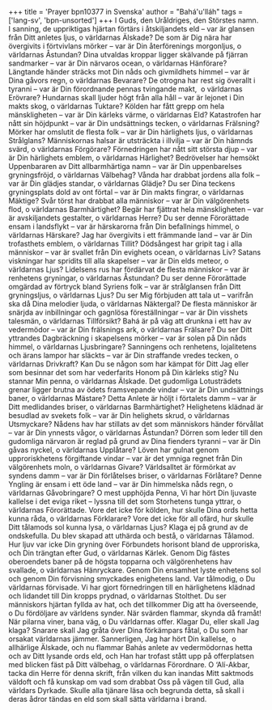 +++
title = 'Prayer bpn10377 in Svenska'
author = "Bahá'u'lláh"
tags = ['lang-sv', 'bpn-unsorted']
+++
I Guds, den Uråldriges, den Störstes namn.  I sanning, de uppriktigas hjärtan förtärs i åtskiljandets eld – var är glansen från Ditt anletes ljus, o världarnas Älskade?
De som är Dig nära har övergivits i förtvivlans mörker – var är Din återförenings morgonljus, o världarnas Åstundan?
Dina utvaldas kroppar ligger skälvande på fjärran sandmarker – var är Din närvaros ocean, o världarnas Hänförare?
Längtande händer sträcks mot Din nåds och givmildhets himmel – var är Dina gåvors regn, o världarnas Bevarare?
De otrogna har rest sig överallt i tyranni – var är Din förordnande pennas tvingande makt,  o världarnas Erövrare?
Hundarnas skall ljuder högt från alla håll – var är lejonet i Din makts skog, o världarnas Tuktare?
Kölden har fått grepp om hela mänskligheten – var är Din kärleks värme, o världarnas Eld?
Katastrofen har nått sin höjdpunkt – var är Din undsättnings tecken, o världarnas Frälsning?
Mörker har omslutit de flesta folk – var är Din härlighets ljus, o världarnas Strålglans?
Människornas halsar är utsträckta i illvilja – var är Din hämnds svärd, o världarnas Förgörare?
Förnedringen har nått sitt största djup – var är Din härlighets emblem, o världarnas Härlighet?
Bedrövelser har hemsökt Uppenbararen av Ditt allbarmhärtiga namn – var är Din uppenbarelses gryningsfröjd, o världarnas Välbehag?
Vånda har drabbat jordens alla folk – var är Din glädjes standar, o världarnas Glädje?
Du ser Dina teckens gryningsplats dold av ont förtal – var är Din makts fingrar, o världarnas Mäktige?
Svår törst har drabbat alla människor – var är Din välgörenhets flod, o världarnas Barmhärtighet?
Begär har fjättrat hela mänskligheten – var är avskiljandets gestalter, o världarnas Herre?
Du ser denne Förorättade ensam i landsflykt – var är härskarorna från Din befallnings himmel, o världarnas Härskare?
Jag har övergivits i ett främmande land – var är Din trofasthets emblem, o världarnas Tillit?
Dödsångest har gripit tag i alla människor – var är svallet från Din evighets ocean, o världarnas Liv?
Satans viskningar har spridits till alla skapelser – var är Din elds meteor, o världarnas Ljus?
Lidelsens rus har fördärvat de flesta människor – var är renhetens gryningar, o världarnas Åstundan?
Du ser denne Förorättade omgärdad av förtryck bland Syriens folk – var är strålglansen från Ditt gryningsljus, o världarnas Ljus?
Du ser Mig förbjuden att tala ut – varifrån ska då Dina melodier  ljuda, o världarnas Näktergal?
De flesta människor är snärjda av inbillningar och gagnlösa föreställningar – var är Din visshets talesmän, o världarnas Tillförsikt?
Bahá är på väg att drunkna i ett hav av vedermödor – var är Din frälsnings ark, o världarnas Frälsare?
Du ser Ditt yttrandes Dagbräckning i skapelsens mörker – var är solen på Din nåds himmel, o världarnas Ljusbringare?
Sanningens och renhetens, lojalitetens och ärans lampor har släckts – var är Din straffande vredes tecken, o världarnas Drivkraft?
Kan Du se någon som har kämpat för Ditt Jag eller som besinnar det som har vederfarits Honom på Din kärleks stig? Nu stannar Min penna, o världarnas Älskade.
Det gudomliga Lotusträdets grenar ligger brutna av ödets framsvepande vindar – var är Din undsättnings baner, o världarnas Mästare?
Detta Anlete är höljt i förtalets damm – var är Ditt medlidandes briser, o världarnas Barmhärtighet?
Helighetens klädnad är besudlad av svekets folk – var är Din helighets skrud, o världarnas Utsmyckare?
Nådens hav har stillats av det som människors händer förvållat – var är Din ynnests vågor, o världarnas Åstundan?
Dörren som leder till den gudomliga närvaron är reglad på grund av Dina fienders tyranni – var är Din gåvas nyckel, o världarnas Upplåtare?
Löven har gulnat genom upproriskhetens förgiftande vindar – var är det ymniga regnet från Din välgörenhets moln, o världarnas Givare?
Världsalltet är förmörkat av syndens damm – var är Din förlåtelses briser, o världarnas Förlåtare?
Denne Yngling är ensam i ett öde land – var är Din himmelska nåds regn, o världarnas Gåvobringare?
O mest upphöjda Penna, Vi har hört Din ljuvaste kallelse i det eviga riket – lyssna till det som Storhetens tunga yttrar, o världarnas Förorättade.
Vore det icke för kölden, hur skulle Dina ords hetta kunna råda, o världarnas Förklarare?
Vore det icke för all ofärd, hur skulle Ditt tålamods sol kunna lysa, o världarnas Ljus?
Klaga ej på grund av de ondskefulla. Du blev skapad att uthärda och bestå, o världarnas Tålamod.
Hur ljuv var icke Din gryning över Förbundets horisont bland de upproriska, och Din trängtan efter Gud, o världarnas Kärlek.
Genom Dig fästes oberoendets baner på de högsta topparna och välgörenhetens hav svallade, o världarnas Hänryckare.
Genom Din ensamhet lyste enhetens sol och genom Din förvisning smyckades enighetens land. Var tålmodig, o Du världarnas förvisade.
Vi har gjort förnedringen till en härlighetens klädnad och lidandet till Din kropps prydnad, o världarnas Stolthet.
Du ser människors hjärtan fyllda av hat, och det tillkommer Dig att ha överseende, o Du fördöljare av världens synder.
När svärden flammar, skynda då framåt! När pilarna viner, bana väg, o Du världarnas offer.
Klagar Du, eller skall Jag klaga? Snarare skall Jag gråta över Dina förkämpars fåtal, o Du som har orsakat världarnas jämmer.
Sannerligen, Jag har hört Din kallelse,  o allhärlige Älskade, och nu flammar Bahás anlete av vedermödornas hetta och av                        Ditt lysande ords eld, och Han har trofast stått upp på offerplatsen med blicken fäst på Ditt välbehag, o världarnas Förordnare.
O ‘Alí-Akbar, tacka din Herre för denna skrift, från vilken du kan inandas Mitt saktmods väldoft och få kunskap om vad som drabbat Oss på vägen till Gud, alla världars Dyrkade.
Skulle alla tjänare läsa och begrunda detta, så skall i deras ådror tändas en eld som skall sätta världarna i brand.
